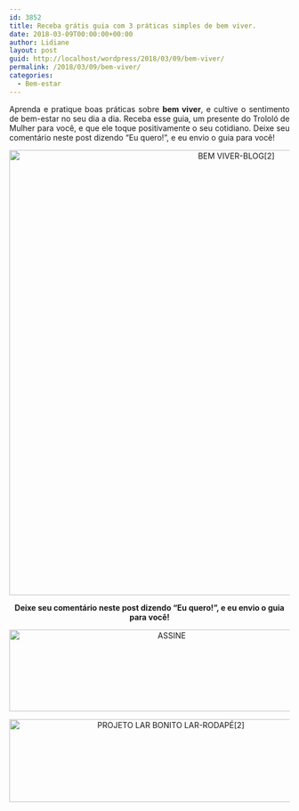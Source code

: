 ```yaml
---
id: 3852
title: Receba grátis guia com 3 práticas simples de bem viver.
date: 2018-03-09T00:00:00+00:00
author: Lidiane
layout: post
guid: http://localhost/wordpress/2018/03/09/bem-viver/
permalink: /2018/03/09/bem-viver/
categories:
  - Bem-estar
---
```

<p align="justify">
  Aprenda e pratique boas práticas sobre <strong>bem viver</strong>, e cultive o sentimento de bem-estar no seu dia a dia. Receba esse guia, um presente do Trololó de Mulher para você, e que ele toque positivamente o seu cotidiano. Deixe seu comentário neste post dizendo “Eu quero!”, e eu envio o guia para você!
</p>

<p align="center">
  <img class="alignnone size-full wp-image-14570" src="http://www.trololodemulher.com.br/blog/wp-content/uploads/2018/03/BEM-VIVER-BLOG2.jpg" alt="BEM VIVER-BLOG[2]" width="800" height="800" />
</p>

<p align="center">
  <strong>Deixe seu comentário neste post dizendo “Eu quero!”, e eu envio o guia para você!</strong>
</p>

<p align="center">
  <a href="http://feedburner.google.com/fb/a/mailverify?uri=blogbichafemea&loc=pt_BR" target="_blank"><img class="alignnone size-full wp-image-14011" src="http://www.trololodemulher.com.br/blog/wp-content/uploads/2017/08/ASSINE.jpg" alt="ASSINE" width="568" height="147" /></a>
</p>

<p align="center">
  <a href="http://www.trololodemulher.com.br/projeto-lar-bonito-lar/"><img class="wp-image-14554 size-full" src="http://www.trololodemulher.com.br/blog/wp-content/uploads/2018/02/PROJETO-LAR-BONITO-LAR-RODAPÉ2.jpg" alt="PROJETO LAR BONITO LAR-RODAPÉ[2]" width="565" height="149" /></a>
</p>

<p align="justify">